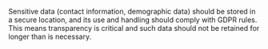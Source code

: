 Sensitive data (contact information, demographic data) should be stored in a secure location, and its use and handling should comply with GDPR rules. This means transparency is critical and such data should not be retained for longer than is necessary.

